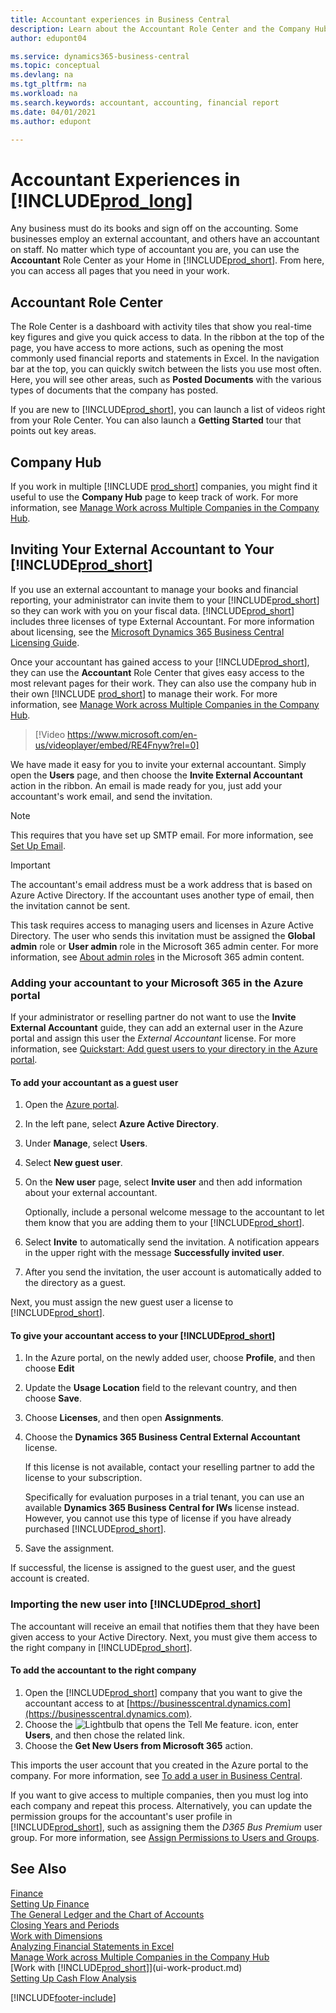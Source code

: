 ```yaml
---
title: Accountant experiences in Business Central
description: Learn about the Accountant Role Center and the Company Hub that support internal and external accountants in the client company.
author: edupont04

ms.service: dynamics365-business-central
ms.topic: conceptual
ms.devlang: na
ms.tgt_pltfrm: na
ms.workload: na
ms.search.keywords: accountant, accounting, financial report
ms.date: 04/01/2021
ms.author: edupont

---
```

# Accountant Experiences in [!INCLUDE[prod_long](includes/prod_long.md)]

Any business must do its books and sign off on the accounting. Some businesses employ an external accountant, and others have an accountant on staff. No matter which type of accountant you are, you can use the **Accountant** Role Center as your Home in [!INCLUDE[prod_short](includes/prod_short.md)]. From here, you can access all pages that you need in your work.  

## Accountant Role Center

The Role Center is a dashboard with activity tiles that show you real-time key figures and give you quick access to data. In the ribbon at the top of the page, you have access to more actions, such as opening the most commonly used financial reports and statements in Excel. In the navigation bar at the top, you can quickly switch between the lists you use most often. Here, you will see other areas, such as **Posted Documents** with the various types of documents that the company has posted.  

If you are new to [!INCLUDE[prod_short](includes/prod_short.md)], you can launch a list of videos right from your Role Center. You can also launch a **Getting Started** tour that points out key areas.  

## Company Hub

If you work in multiple [!INCLUDE [prod_short](includes/prod_short.md)] companies, you might find it useful to use the **Company Hub** page to keep track of work.  For more information, see [Manage Work across Multiple Companies in the Company Hub](company-hub.md).  

## <a name="inviteaccountant"></a>Inviting Your External Accountant to Your [!INCLUDE[prod_short](includes/prod_short.md)]

If you use an external accountant to manage your books and financial reporting, your administrator can invite them to your [!INCLUDE[prod_short](includes/prod_short.md)] so they can work with you on your fiscal data. [!INCLUDE[prod_short](includes/prod_short.md)] includes three licenses of type External Accountant. For more information about licensing, see the [Microsoft Dynamics 365 Business Central Licensing Guide](https://go.microsoft.com/fwlink/?LinkId=871590).

Once your accountant has gained access to your [!INCLUDE[prod_short](includes/prod_short.md)], they can use the **Accountant** Role Center that gives easy access to the most relevant pages for their work. They can also use the company hub in their own [!INCLUDE [prod_short](includes/prod_short.md)] to manage their work. For more information, see [Manage Work across Multiple Companies in the Company Hub](company-hub.md).  

> [!Video https://www.microsoft.com/en-us/videoplayer/embed/RE4Fnyw?rel=0]

We have made it easy for you to invite your external accountant. Simply open the **Users** page, and then choose the **Invite External Accountant** action in the ribbon. An email is made ready for you, just add your accountant's work email, and send the invitation.  

> [!Note]  
> This requires that you have set up SMTP email. For more information, see [Set Up Email](admin-how-setup-email.md).  

<!-- ![Invite your accountant.](./media/finance-invite-accountant/invite-accountant.png)-->

> [!IMPORTANT]  
> The accountant's email address must be a work address that is based on Azure Active Directory. If the accountant uses another type of email, then the invitation cannot be sent.
>
> This task requires access to managing users and licenses in Azure Active Directory. The user who sends this invitation must be assigned the **Global admin** role or **User admin** role in the Microsoft 365 admin center. For more information, see [About admin roles](/microsoft-365/admin/add-users/about-admin-roles) in the Microsoft 365 admin content.  

### Adding your accountant to your Microsoft 365 in the Azure portal

If your administrator or reselling partner do not want to use the **Invite External Accountant** guide, they can add an external user in the Azure portal and assign this user the *External Accountant* license. For more information, see [Quickstart: Add guest users to your directory in the Azure portal](/azure/active-directory/b2b/b2b-quickstart-add-guest-users-portal).

#### To add your accountant as a guest user

1. Open the [Azure portal](https://portal.azure.com/).
2. In the left pane, select **Azure Active Directory**.
3. Under **Manage**, select **Users**.
4. Select **New guest user**.
5. On the **New user** page, select **Invite user** and then add information about your external accountant.  

   Optionally, include a personal welcome message to the accountant to let them know that you are adding them to your [!INCLUDE[prod_short](includes/prod_short.md)].

6. Select **Invite** to automatically send the invitation. A notification appears in the upper right with the message **Successfully invited user**. 
7. After you send the invitation, the user account is automatically added to the directory as a guest.

Next, you must assign the new guest user a license to [!INCLUDE[prod_short](includes/prod_short.md)].

#### To give your accountant access to your [!INCLUDE[prod_short](includes/prod_short.md)]

1. In the Azure portal, on the newly added user, choose **Profile**, and then choose **Edit**
2. Update the **Usage Location** field to the relevant country, and then choose **Save**.
3. Choose **Licenses**, and then open **Assignments**.
4. Choose the **Dynamics 365 Business Central External Accountant** license.  
    
    If this license is not available, contact your reselling partner to add the license to your subscription.

    Specifically for evaluation purposes in a trial tenant, you can use an available **Dynamics 365 Business Central for IWs** license instead. However, you cannot use this type of license if you have already purchased [!INCLUDE[prod_short](includes/prod_short.md)]. 
5. Save the assignment.

If successful, the license is assigned to the guest user, and the guest account is created.

### Importing the new user into [!INCLUDE[prod_short](includes/prod_short.md)]

The accountant will receive an email that notifies them that they have been given access to your Active Directory. Next, you must give them access to the right company in [!INCLUDE[prod_short](includes/prod_short.md)].

#### To add the accountant to the right company

1. Open the [!INCLUDE[prod_short](includes/prod_short.md)] company that you want to give the accountant access to at [https://businesscentral.dynamics.com](https://businesscentral.dynamics.com).
2. Choose the ![Lightbulb that opens the Tell Me feature.](media/ui-search/search_small.png "Tell me what you want to do") icon, enter **Users**, and then chose the related link.  
3. Choose the **Get New Users from Microsoft 365** action.

This imports the user account that you created in the Azure portal to the company. For more information, see [To add a user in Business Central](ui-how-users-permissions.md#adduser).  

If you want to give access to multiple companies, then you must log into each company and repeat this process. Alternatively, you can update the permission groups for the accountant's user profile in [!INCLUDE[prod_short](includes/prod_short.md)], such as assigning them the *D365 Bus Premium* user group. For more information, see [Assign Permissions to Users and Groups](ui-define-granular-permissions.md).  

## See Also

[Finance](finance.md)  
[Setting Up Finance](finance-setup-finance.md)  
[The General Ledger and the Chart of Accounts](finance-general-ledger.md)  
[Closing Years and Periods](year-close-years-periods.md)  
[Work with Dimensions](finance-dimensions.md)  
[Analyzing Financial Statements in Excel](finance-analyze-excel.md)  
[Manage Work across Multiple Companies in the Company Hub](company-hub.md)  
[Work with [!INCLUDE[prod_short](includes/prod_short.md)]](ui-work-product.md)  
[Setting Up Cash Flow Analysis](finance-setup-cash-flow-analyses.md)  


[!INCLUDE[footer-include](includes/footer-banner.md)]